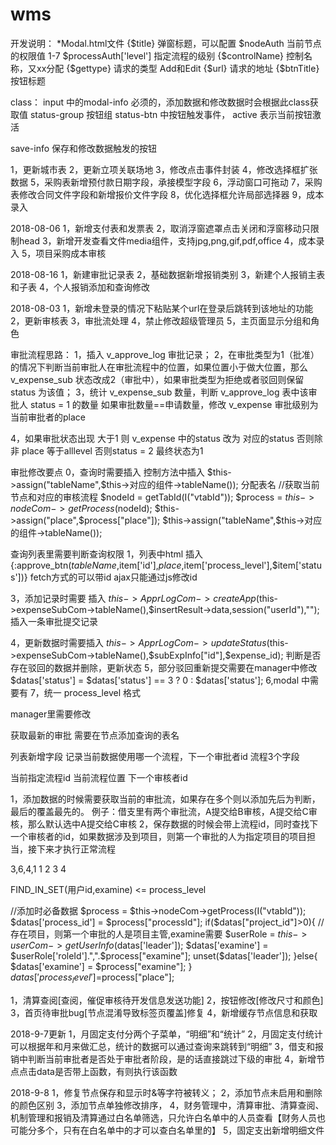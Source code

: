 # wms
开发说明：
*Modal.html文件
{$title} 弹窗标题，可以配置
$nodeAuth 当前节点的权限值 1-7
$processAuth['level'] 指定流程的级别
{$controlName} 控制名称，又xx分配
{$gettype} 请求的类型 Add和Edit
{$url} 请求的地址
{$btnTitle} 按钮标题

class：
input 中的modal-info 必须的，添加数据和修改数据时会根据此class获取值
status-group 按钮组
status-btn 中按钮触发事件，
active 表示当前按钮激活

save-info 保存和修改数据触发的按钮

1，更新城市表
2，更新立项关联场地
3，修改点击事件封装
4，修改选择框扩张数据
5，采购表新增预付款日期字段，承接模型字段
6，浮动窗口可拖动
7，采购表修改合同文件字段和新增报价文件字段
8，优化选择框允许局部选择器
9，成本录入

2018-08-06
1，新增支付表和发票表
2，取消浮窗遮罩点击关闭和浮窗移动只限制head
3，新增开发查看文件media组件，支持jpg,png,gif,pdf,office
4，成本录入
5，项目采购成本审核

2018-08-16
1，新建审批记录表
2，基础数据新增报销类别
3，新建个人报销主表和子表
4，个人报销添加和查询修改

2018-08-03
1，新增未登录的情况下粘贴某个url在登录后跳转到该地址的功能
2，更新审核表
3，审批流处理
4，禁止修改超级管理员
5，主页面显示分组和角色

审批流程思路：
1，插入 v_approve_log 审批记录；
2，在审批类型为1（批准）的情况下判断当前审批人在审批流程中的位置，如果位置小于做大位置，那么 v_expense_sub 状态改成2（审批中），如果审批类型为拒绝或者驳回则保留status 为该值；
3，统计 v_expense_sub 数量，判断 v_approve_log 表中该审批人 status = 1 的数量 如果审批数量==申请数量，修改 v_expense 审批级别为当前审批者的place 

4，如果审批状态出现 大于1 则 v_expense 中的status 改为 对应的status 否则除非 place 等于alllevel 否则status = 2 最终状态为1 


审批修改要点
0，查询时需要插入
控制方法中插入  $this->assign("tableName",$this->对应的组件->tableName()); 分配表名
//获取当前节点和对应的审核流程
$nodeId = getTabId(I("vtabId"));
$process = $this->nodeCom->getProcess($nodeId);
$this->assign("place",$process["place"]);
$this->assign("tableName",$this->对应的组件->tableName());

查询列表里需要判断查询权限
1，列表中html 插入 {:approve_btn($tableName,$item['id'],$place,$item['process_level'],$item['status'])} fetch方式的可以带id ajax只能通过js修改id

3，添加记录时需要 插入 $this->ApprLogCom->createApp($this->expenseSubCom->tableName(),$insertResult->data,session("userId"),""); 插入一条审批提交记录

4，更新数据时需要插入 $this->ApprLogCom->updateStatus($this->expenseSubCom->tableName(),$subExpInfo["id"],$expense_id); 判断是否存在驳回的数据并删除，更新状态
5，部分驳回重新提交需要在manager中修改 $datas['status'] = $datas['status'] == 3 ? 0 : $datas['status'];
6,modal 中需要有<input class="modal-info" name="status" value="0" type="hidden">
7，统一 process_level 格式


manager里需要修改


获取最新的审批
需要在节点添加查询的表名

列表新增字段 
记录当前数据使用哪一个流程，下一个审批者id
流程3个字段

当前指定流程id
当前流程位置
下一个审核者id

1，添加数据的时候需要获取当前的审批流，如果存在多个则以添加先后为判断，最后的覆盖最先的。
例子：借支里有两个审批流，A提交给B审核，A提交给C审核，那么默认选中A提交给C审核
2，保存数据的时候会带上流程id，同时查找下一个审核者的id，如果数据涉及到项目，则第一个审批的人为指定项目的项目担当，接下来才执行正常流程

3,6,4,1
1 2 3 4


FIND_IN_SET(用户id,examine) <= process_level 



<input class="modal-info" value="0" name="leader" type="hidden">

//添加时必备数据
$process = $this->nodeCom->getProcess(I("vtabId"));
$datas['process_id'] = $process["processId"];
if($datas["project_id"]>0){ 
    //存在项目，则第一个审批的人是项目主管,examine需要
    $userRole = $this->userCom->getUserInfo($datas['leader']);
    $datas['examine'] = $userRole['roleId'].",".$process["examine"];
    unset($datas['leader']);
}else{
    $datas['examine'] = $process["examine"];
}
$datas['process_level']=$process["place"];


1，清算查阅[查阅，催促审核待开发信息发送功能]
2，按钮修改[修改尺寸和颜色]
3，首页待审批bug[节点混淆导致标签页覆盖]修复
4，新增缓存节点信息和获取


2018-9-7更新
1，月固定支付分两个子菜单，“明细”和“统计”
2，月固定支付统计可以根据年和月来做汇总，统计的数据可以通过查询来跳转到“明细”
3，借支和报销中判断当前审批者是否处于审批者阶段，是的话直接跳过下级的审批
4，新增节点点击data是否带上函数，有则执行该函数

2018-9-8
1，修复节点保存和显示时&等字符被转义；
2，添加节点未启用和删除的颜色区别
3，添加节点单独修改排序，
4，财务管理中，清算审批、清算查阅、机制管理和报销及清算通过白名单筛选，只允许白名单中的人员查看【财务人员也可能分多个，只有在白名单中的才可以查白名单里的】
5，固定支出新增明细文件
